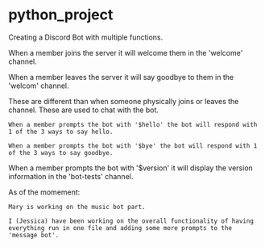 # python_project
Creating a Discord Bot with multiple functions.

When a member joins the server it will welcome them in the 'welcome' channel.

When a member leaves the server it will say goodbye to them in the 'welcom' channel.

These are different than when someone physically joins or leaves the channel. These are used to chat with the bot.

    When a member prompts the bot with '$hello' the bot will respond with 1 of the 3 ways to say hello.

    When a member prompts the bot with '$bye' the bot will respond with 1 of the 3 ways to say goodbye.

When a member prompts the bot with '$version' it will display the version information in the 'bot-tests' channel.



As of the momement: 

    Mary is working on the music bot part.

    I (Jessica) have been working on the overall functionality of having everything run in one file and adding some more prompts to the 'message bot'.